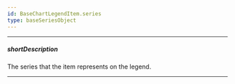 ```yaml
---
id: BaseChartLegendItem.series
type: baseSeriesObject
---
```

---
##### shortDescription
The series that the item represents on the legend.

---
